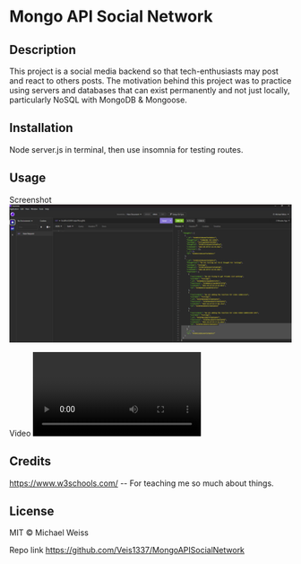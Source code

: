 # Mongo API Social Network

## Description

This project is a social media backend so that tech-enthusiasts may post and react to others posts.  The motivation behind this project was to practice using servers and databases that can exist permanently and not just locally, particularly NoSQL with MongoDB & Mongoose. 

## Installation

Node server.js in terminal, then use insomnia for testing routes. 

## Usage
Screenshot
![](./media/Screenshot%202023-04-07%20154102.png)


Video
![](./media/Untitled_%20Apr%207%2C%202023%203_59%20PM.mp4)



## Credits

https://www.w3schools.com/ -- For teaching me so much about things. 

## License

MIT © Michael Weiss

Repo link
https://github.com/Veis1337/MongoAPISocialNetwork
